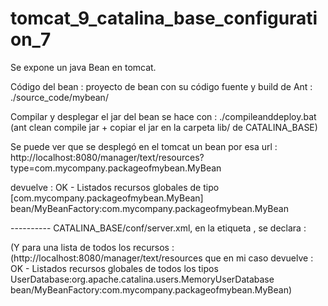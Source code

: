 # tomcat_9_catalina_base_configuration_7

Se expone un java Bean en tomcat.

Código del bean :
proyecto de bean con su código fuente y build de Ant : ./source_code/mybean/

Compilar y desplegar el jar del bean se hace con : ./compileanddeploy.bat
(ant clean compile jar + copiar el jar en la carpeta lib/ de CATALINA_BASE)

Se puede ver que se desplegó en el tomcat un bean por esa url :
http://localhost:8080/manager/text/resources?type=com.mycompany.packageofmybean.MyBean

devuelve : OK - Listados recursos globales de tipo [com.mycompany.packageofmybean.MyBean]
bean/MyBeanFactory:com.mycompany.packageofmybean.MyBean


---------- CATALINA_BASE/conf/server.xml, en la etiqueta <GlobalNamingResources>, se declara :
<Resource name="bean/MyBeanFactory" auth="Container"
	type="com.mycompany.packageofmybean.MyBean"
	factory="org.apache.naming.factory.BeanFactory"
	bar="24"/>



(Y para una lista de todos los recursos :
(http://localhost:8080/manager/text/resources
que en mi caso devuelve :
OK - Listados recursos globales de todos los tipos
UserDatabase:org.apache.catalina.users.MemoryUserDatabase
bean/MyBeanFactory:com.mycompany.packageofmybean.MyBean)
